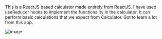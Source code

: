 This is a ReactJS based calculator made entirely from ReactJS. I have used useReducer hooks to implement the functionality in the calculator. 
It can perform basic calculations that we expect from Calculator.
Got to learn a lot from this app. 

![image](https://github.com/RajveerHayer09/ReactJs-Calculator/assets/91181106/33df556b-2635-4321-ac7f-0f58e89bd6ec)

